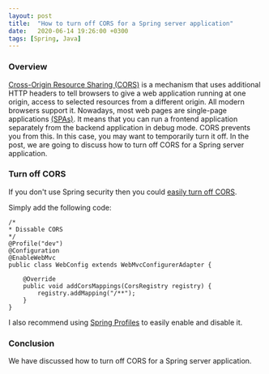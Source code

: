 ```yaml
---
layout: post
title:  "How to turn off CORS for a Spring server application"
date:   2020-06-14 19:26:00 +0300
tags: [Spring, Java]
---
```


### Overview

[Cross-Origin Resource Sharing (CORS)](https://developer.mozilla.org/en-US/docs/Web/HTTP/CORS) is a mechanism that uses additional HTTP headers to tell browsers to give a web application running at one origin, access to selected resources from a different origin.
All modern browsers support it.
Nowadays, most web pages are single-page applications [(SPAs)](https://en.wikipedia.org/wiki/Single-page_application). 
It means that you can run a frontend application separately from the backend application in debug mode. 
CORS prevents you from this. 
In this case, you may want to temporarily turn it off.
In the post, we are going to discuss how to turn off CORS for a Spring server application.

### Turn off CORS

If you don't use Spring security then you could [easily turn off CORS](https://stackoverflow.com/a/35092082/3001953).

Simply add the following code:

```
/*
* Dissable CORS
*/
@Profile("dev")
@Configuration
@EnableWebMvc
public class WebConfig extends WebMvcConfigurerAdapter {

    @Override
    public void addCorsMappings(CorsRegistry registry) {
        registry.addMapping("/**");
    }
}
```

I also recommend using [Spring Profiles](https://docs.spring.io/spring-boot/docs/2.3.x/reference/html/spring-boot-features.html#boot-features-profiles) to easily enable and disable it.

### Conclusion

We have discussed how to turn off CORS for a Spring server application.
